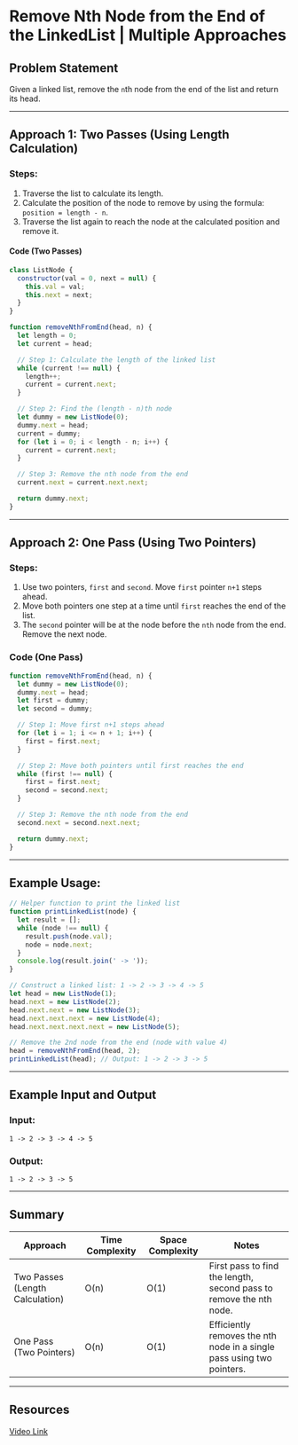 # Remove Nth Node from the End of the LinkedList | Multiple Approaches

## Problem Statement

Given a linked list, remove the `n`th node from the end of the list and return its head.

---

## Approach 1: Two Passes (Using Length Calculation)

### Steps:

1. Traverse the list to calculate its length.
2. Calculate the position of the node to remove by using the formula: `position = length - n`.
3. Traverse the list again to reach the node at the calculated position and remove it.

#### Code (Two Passes)

```javascript
class ListNode {
  constructor(val = 0, next = null) {
    this.val = val;
    this.next = next;
  }
}

function removeNthFromEnd(head, n) {
  let length = 0;
  let current = head;

  // Step 1: Calculate the length of the linked list
  while (current !== null) {
    length++;
    current = current.next;
  }

  // Step 2: Find the (length - n)th node
  let dummy = new ListNode(0);
  dummy.next = head;
  current = dummy;
  for (let i = 0; i < length - n; i++) {
    current = current.next;
  }

  // Step 3: Remove the nth node from the end
  current.next = current.next.next;

  return dummy.next;
}
```

---

## Approach 2: One Pass (Using Two Pointers)

### Steps:

1. Use two pointers, `first` and `second`. Move `first` pointer `n+1` steps ahead.
2. Move both pointers one step at a time until `first` reaches the end of the list.
3. The `second` pointer will be at the node before the `nth` node from the end. Remove the next node.

### Code (One Pass)

```javascript
function removeNthFromEnd(head, n) {
  let dummy = new ListNode(0);
  dummy.next = head;
  let first = dummy;
  let second = dummy;

  // Step 1: Move first n+1 steps ahead
  for (let i = 1; i <= n + 1; i++) {
    first = first.next;
  }

  // Step 2: Move both pointers until first reaches the end
  while (first !== null) {
    first = first.next;
    second = second.next;
  }

  // Step 3: Remove the nth node from the end
  second.next = second.next.next;

  return dummy.next;
}
```

---

## Example Usage:

```javascript
// Helper function to print the linked list
function printLinkedList(node) {
  let result = [];
  while (node !== null) {
    result.push(node.val);
    node = node.next;
  }
  console.log(result.join(' -> '));
}

// Construct a linked list: 1 -> 2 -> 3 -> 4 -> 5
let head = new ListNode(1);
head.next = new ListNode(2);
head.next.next = new ListNode(3);
head.next.next.next = new ListNode(4);
head.next.next.next.next = new ListNode(5);

// Remove the 2nd node from the end (node with value 4)
head = removeNthFromEnd(head, 2);
printLinkedList(head); // Output: 1 -> 2 -> 3 -> 5
```

---

## Example Input and Output

### Input:

```text
1 -> 2 -> 3 -> 4 -> 5
```

### Output:

```
1 -> 2 -> 3 -> 5
```

---

## Summary

| Approach                        | Time Complexity | Space Complexity | Notes                                                                 |
| ------------------------------- | --------------- | ---------------- | --------------------------------------------------------------------- |
| Two Passes (Length Calculation) | O(n)            | O(1)             | First pass to find the length, second pass to remove the nth node.    |
| One Pass (Two Pointers)         | O(n)            | O(1)             | Efficiently removes the nth node in a single pass using two pointers. |

---

## Resources

[Video Link](https://www.youtube.com/watch?v=3kMKYQ2wNIU&list=PLgUwDviBIf0rAuz8tVcM0AymmhTRsfaLU&index=10&ab_channel=takeUforward)
